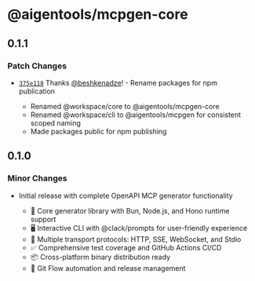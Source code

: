 # @aigentools/mcpgen-core

## 0.1.1

### Patch Changes

- [`375e118`](https://github.com/beshkenadze/openapi-mcp-generator/commit/375e1183ed810477d8d64e4d01c261d5dd9cf187) Thanks [@beshkenadze](https://github.com/beshkenadze)! - Rename packages for npm publication

  - Renamed @workspace/core to @aigentools/mcpgen-core
  - Renamed @workspace/cli to @aigentools/mcpgen for consistent scoped naming
  - Made packages public for npm publishing

## 0.1.0

### Minor Changes

- Initial release with complete OpenAPI MCP generator functionality

  - 🚀 Core generator library with Bun, Node.js, and Hono runtime support
  - 🖥️ Interactive CLI with @clack/prompts for user-friendly experience
  - 📡 Multiple transport protocols: HTTP, SSE, WebSocket, and Stdio
  - ✅ Comprehensive test coverage and GitHub Actions CI/CD
  - 📦 Cross-platform binary distribution ready
  - 🔄 Git Flow automation and release management
